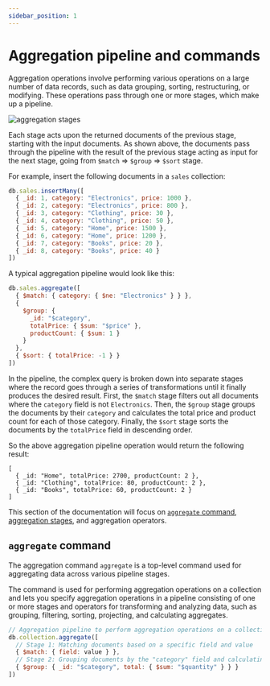 ```yaml
---
sidebar_position: 1
---
```


# Aggregation pipeline and commands

Aggregation operations involve performing various operations on a large number of data records, such as data grouping, sorting, restructuring, or modifying.
These operations pass through one or more stages, which make up a pipeline.

![aggregation stages](/img/docs/aggregation-stages.jpg)

Each stage acts upon the returned documents of the previous stage, starting with the input documents.
As shown above, the documents pass through the pipeline with the result of the previous stage acting as input for the next stage, going from `$match` => `$group` => `$sort` stage.

For example, insert the following documents in a `sales` collection:

```js
db.sales.insertMany([
  { _id: 1, category: "Electronics", price: 1000 },
  { _id: 2, category: "Electronics", price: 800 },
  { _id: 3, category: "Clothing", price: 30 },
  { _id: 4, category: "Clothing", price: 50 },
  { _id: 5, category: "Home", price: 1500 },
  { _id: 6, category: "Home", price: 1200 },
  { _id: 7, category: "Books", price: 20 },
  { _id: 8, category: "Books", price: 40 }
])
```

A typical aggregation pipeline would look like this:

```js
db.sales.aggregate([
  { $match: { category: { $ne: "Electronics" } } },
  {
    $group: {
      _id: "$category",
      totalPrice: { $sum: "$price" },
      productCount: { $sum: 1 }
    }
  },
  { $sort: { totalPrice: -1 } }
])
```

In the pipeline, the complex query is broken down into separate stages where the record goes through a series of transformations until it finally produces the desired result.
First, the `$match` stage filters out all documents where the `category` field is not `Electronics`.
Then, the `$group` stage groups the documents by their `category` and calculates the total price and product count for each of those category.
Finally, the `$sort` stage sorts the documents by the `totalPrice` field in descending order.

So the above aggregation pipeline operation would return the following result:

```json5
[
  { _id: "Home", totalPrice: 2700, productCount: 2 },
  { _id: "Clothing", totalPrice: 80, productCount: 2 },
  { _id: "Books", totalPrice: 60, productCount: 2 }
]
```

This section of the documentation will focus on [`aggregate` command](#aggregate-command), [aggregation stages](aggregation-stages.md), and aggregation operators.

## `aggregate` command

The aggregation command `aggregate` is a top-level command used for aggregating data across various pipeline stages.

The command is used for performing aggregation operations on a collection and lets you specify aggregation operations in a pipeline consisting of one or more stages and operators for transforming and analyzing data, such as grouping, filtering, sorting, projecting, and calculating aggregates.

```js
// Aggregation pipeline to perform aggregation operations on a collection
db.collection.aggregate([
  // Stage 1: Matching documents based on a specific field and value
  { $match: { field: value } },
  // Stage 2: Grouping documents by the "category" field and calculating the sum of the "quantity" field
  { $group: { _id: "$category", total: { $sum: "$quantity" } } }
])
```
